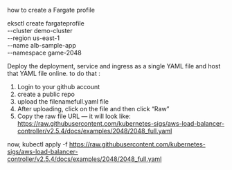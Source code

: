how to create a Fargate profile 

eksctl create fargateprofile \
    --cluster demo-cluster \
    --region us-east-1 \
    --name alb-sample-app \
    --namespace game-2048


Deploy the deployment, service and ingress as a single YAML file and host that YAML file online. 
to do that :

1. Login to your github account 
2. create a public repo
3. upload the filenamefull.yaml file 
4. After uploading, click on the file and then click “Raw”
5. Copy the raw file URL — it will look like: https://raw.githubusercontent.com/kubernetes-sigs/aws-load-balancer-controller/v2.5.4/docs/examples/2048/2048_full.yaml


now, 
kubectl apply -f https://raw.githubusercontent.com/kubernetes-sigs/aws-load-balancer-controller/v2.5.4/docs/examples/2048/2048_full.yaml
